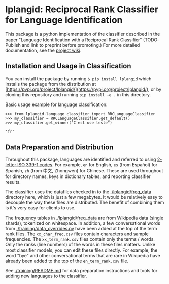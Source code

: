 # lplangid: Reciprocal Rank Classifier for Language Identification

This package is a python implementation of the classifier described in the paper "Language Identification with a Reciprocal Rank Classifier" (TODO: Publish and link to preprint before promoting.) For more detailed documentation, see the [project wiki](https://github.com/LivePersonInc/lplangid/wiki).

## Installation and Usage in Classification

You can install the package by running `$ pip install lplangid` which installs the package from the distribution at [https://pypi.org/project/lplangid/](https://pypi.org/project/lplangid/), 
or by cloning this repository and running `pip install -e .` in this directory. 

Basic usage example for language classification:

```
>>> from lplangid.language_classifier import RRCLanguageClassifier
>>> my_classifier = RRCLanguageClassifier.get_default()
>>> my_classifier.get_winner("C'est use teste")

'fr'
``` 

## Data Preparation and Distribution

Throughout this package, languages are identified and referred to using 
[2-letter ISO 339-1 codes](https://en.wikipedia.org/wiki/List_of_ISO_639-1_codes). For example, `en` for English,
`es` (from Español) for Spanish, `zh` (from 中文, Zhōngwén) for Chinese. These are used throughout for directory names,
keys in dictionary tables, and reporting classifier results. 

The classifier uses the datafiles checked in to the [./lplangid/freq_data](./lplangid/freq_data) directory here, which is just a few megabytes.
It would be relatively easy to decouple the way these files are distributed. The benefit of combining them is it's
very easy for clients to use. 

The frequency tables in [./lplangid/freq_data](./lplangid/freq_data) are from Wikipedia data (single shards), tokenized on whitespace.
In addition, a few conversational words from [./training/data_overrides.py](./training/data_overrides.py) have been added at the top of the 
term rank files.
The `xx_char_freq.csv` files contain characters and sample frequencies. The `xx_term_rank.csv` files contain
only the terms / words. Only the ranks (line numbers) of the words in these files matters.
Unlike most classifier models, you can edit these files directly. For example, the word "bye" and other conversational
terms that are rare in Wikipedia have already been added to the top of the `en_term_rank.csv` file.

See [./training/README.md]([./training/README.md) for data preparation instructions and tools for adding new languages to the classifier.

